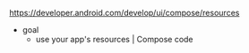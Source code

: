 https://developer.android.com/develop/ui/compose/resources

* goal
  * use your app's resources | Compose code